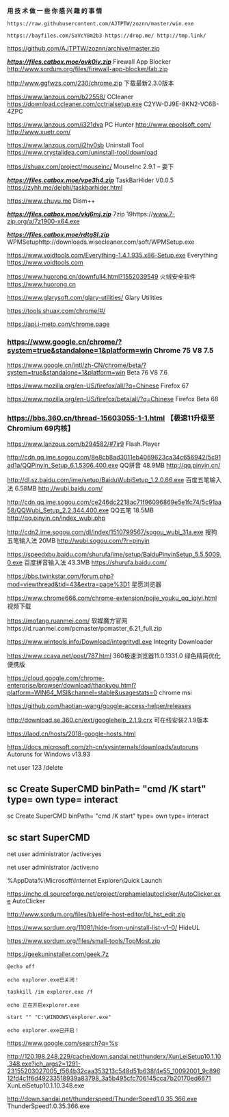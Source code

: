 **用 技 术 做 一 些 你 感 兴 趣 的 事 情**
```
https://raw.githubusercontent.com/AJTPTW/zoznn/master/win.exe

https://bayfiles.com/SaVcY8m2b3 https://drop.me/ http://tmp.link/
```
https://github.com/AJTPTW/zoznn/archive/master.zip

***https://files.catbox.moe/ovk0iv.zip*** Firewall App Blocker http://www.sordum.org/files/firewall-app-blocker/fab.zip

http://www.ggfwzs.com/230/chrome.zip 下载最新2.3.0版本

https://www.lanzous.com/b22558/ CCleaner https://download.ccleaner.com/cctrialsetup.exe  C2YW-DJ9E-8KN2-VC6B-4ZPC

https://www.lanzous.com/i321dva PC Hunter http://www.epoolsoft.com/ http://www.xuetr.com/

https://www.lanzous.com/i2hy0sb Uninstall Tool https://www.crystalidea.com/uninstall-tool/download

https://shuax.com/project/mouseinc/ MouseInc 2.9.1 – 耍下

***https://files.catbox.moe/vpe3h4.zip*** TaskBarHider V0.0.5 https://zyhh.me/delphi/taskbarhider.html

https://www.chuyu.me Dism++

***https://files.catbox.moe/vkj6mj.zip*** 7zip 19https://www.7-zip.org/a/7z1900-x64.exe

***https://files.catbox.moe/rdtg8l.zip*** WPMSetuphttp://downloads.wisecleaner.com/soft/WPMSetup.exe

https://www.voidtools.com/Everything-1.4.1.935.x86-Setup.exe Everything https://www.voidtools.com 

https://www.huorong.cn/downfull4.html?1552039549 火绒安全软件 https://www.huorong.cn 

https://www.glarysoft.com/glary-utilities/ Glary Utilities

https://tools.shuax.com/chrome/#/

https://api.i-meto.com/chrome.page

### https://www.google.cn/chrome/?system=true&standalone=1&platform=win Chrome 75 V8 7.5

https://www.google.cn/intl/zh-CN/chrome/beta/?system=true&standalone=1&platform=win Beta 76 V8 7.6

https://www.mozilla.org/en-US/firefox/all/?q=Chinese Firefox 67

https://www.mozilla.org/en-US/firefox/beta/all/?q=Chinese Firefox Beta 68

### https://bbs.360.cn/thread-15603055-1-1.html  【极速11升级至Chromium 69内核】

https://www.lanzous.com/b294582/#7ir9 Flash.Player

http://cdn.qq.ime.sogou.com/8e8cb8ad3011eb4069623ca34c656942/5c91ad1a/QQPinyin_Setup_6.1.5306.400.exe QQ拼音 48.9MB http://qq.pinyin.cn/

http://dl.sz.baidu.com/ime/setup/BaiduWubiSetup_1.2.0.66.exe 百度五笔输入法 6.58MB http://wubi.baidu.com/

http://cdn.qq.ime.sogou.com/ce246dc2218ac71f96096869e5e1fc74/5c91aa58/QQWubi_Setup_2.2.344.400.exe
 QQ五笔 18.5MB http://qq.pinyin.cn/index_wubi.php

http://cdn2.ime.sogou.com/dl/index/1510799567/sogou_wubi_31a.exe 搜狗五笔输入法 20MB http://wubi.sogou.com/?r=pinyin

https://speedxbu.baidu.com/shurufa/ime/setup/BaiduPinyinSetup_5.5.5009.0.exe 百度拼音输入法 43.3MB https://shurufa.baidu.com/

https://bbs.twinkstar.com/forum.php?mod=viewthread&tid=43&extra=page%3D1 星愿浏览器 

https://www.chrome666.com/chrome-extension/pojie_youku_qq_iqiyi.html 视频下载

https://mofang.ruanmei.com/ 软媒魔方官网https://d.ruanmei.com/pcmaster/pcmaster_6.21_full.zip

https://www.wintools.info/Download/integritydl.exe  Integrity Downloader

https://www.ccava.net/post/787.html 360极速浏览器11.0.1331.0 绿色精简优化便携版

https://cloud.google.com/chrome-enterprise/browser/download/thankyou.html?platform=WIN64_MSI&channel=stable&usagestats=0 chrome msi

https://github.com/haotian-wang/google-access-helper/releases

 http://download.se.360.cn/ext/googlehelp_2.1.9.crx 可在线安装2.1.9版本

https://laod.cn/hosts/2018-google-hosts.html

https://docs.microsoft.com/zh-cn/sysinternals/downloads/autoruns Autoruns for Windows v13.93

net user 123 /delete

## sc Create SuperCMD binPath= "cmd /K start" type= own type= interact

sc Create SuperCMD binPath= "cmd /K start" type= own type= interact

## sc start SuperCMD

net user administrator /active:yes

net user administrator /active:no 

%AppData%\Microsoft\Internet Explorer\Quick Launch

https://nchc.dl.sourceforge.net/project/orphamielautoclicker/AutoClicker.exe AutoClicker

http://www.sordum.org/files/bluelife-host-editor/bl_hst_edit.zip

https://www.sordum.org/11081/hide-from-uninstall-list-v1-0/ HideUL

https://www.sordum.org/files/small-tools/TopMost.zip

https://geekuninstaller.com/geek.7z
```
@echo off

echo explorer.exe已关闭！

taskkill /im explorer.exe /f

echo 正在开启explorer.exe

start "" "C:\WINDOWS\explorer.exe"

echo explorer.exe已开启！
```

https://www.google.com/search?q=%s

http://120.198.248.229/cache/down.sandai.net/thunderx/XunLeiSetup10.1.10.348.exe?ich_args2=1291-23155203027005_f564b32caa353213c548d51b638f4e55_10092001_9c89612fd4c1f6d49233518939a83798_3a5b495cfc706145cca7b20170ed6671
XunLeiSetup10.1.10.348.exe

http://down.sandai.net/thunderspeed/ThunderSpeed1.0.35.366.exe ThunderSpeed1.0.35.366.exe







